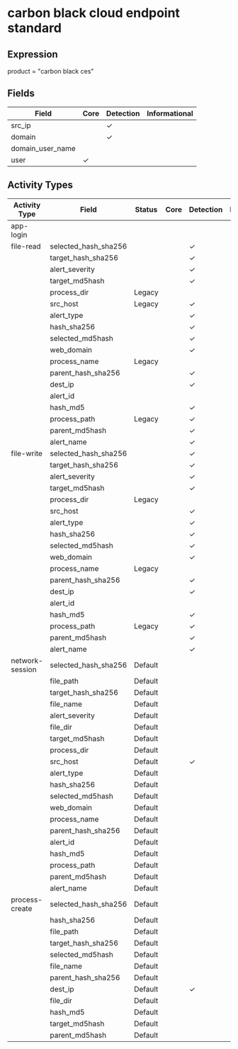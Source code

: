 carbon black cloud endpoint standard
====================================

Expression
----------

product = "carbon black ces"

Fields
------

| Field            | Core     | Detection | Informational |
| ---------------- | -------- | --------- | ------------- |
| src_ip           |          | &#10003;  |               |
| domain           |          | &#10003;  |               |
| domain_user_name |          |           |               |
| user             | &#10003; |           |               |

Activity Types
--------------

| Activity Type   | Field                | Status  | Core | Detection | Informational |
| --------------- | -------------------- | ------- | ---- | --------- | ------------- |
| app-login       |                      |         |      |           |               |
| file-read       | selected_hash_sha256 |         |      | &#10003;  |               |
|                 | target_hash_sha256   |         |      | &#10003;  |               |
|                 | alert_severity       |         |      | &#10003;  |               |
|                 | target_md5hash       |         |      | &#10003;  |               |
|                 | process_dir          | Legacy  |      |           | &#10003;      |
|                 | src_host             | Legacy  |      | &#10003;  |               |
|                 | alert_type           |         |      | &#10003;  |               |
|                 | hash_sha256          |         |      | &#10003;  |               |
|                 | selected_md5hash     |         |      | &#10003;  |               |
|                 | web_domain           |         |      | &#10003;  |               |
|                 | process_name         | Legacy  |      |           | &#10003;      |
|                 | parent_hash_sha256   |         |      | &#10003;  |               |
|                 | dest_ip              |         |      | &#10003;  |               |
|                 | alert_id             |         |      |           | &#10003;      |
|                 | hash_md5             |         |      | &#10003;  |               |
|                 | process_path         | Legacy  |      | &#10003;  |               |
|                 | parent_md5hash       |         |      | &#10003;  |               |
|                 | alert_name           |         |      | &#10003;  |               |
| file-write      | selected_hash_sha256 |         |      | &#10003;  |               |
|                 | target_hash_sha256   |         |      | &#10003;  |               |
|                 | alert_severity       |         |      | &#10003;  |               |
|                 | target_md5hash       |         |      | &#10003;  |               |
|                 | process_dir          | Legacy  |      |           | &#10003;      |
|                 | src_host             |         |      | &#10003;  |               |
|                 | alert_type           |         |      | &#10003;  |               |
|                 | hash_sha256          |         |      | &#10003;  |               |
|                 | selected_md5hash     |         |      | &#10003;  |               |
|                 | web_domain           |         |      | &#10003;  |               |
|                 | process_name         | Legacy  |      |           | &#10003;      |
|                 | parent_hash_sha256   |         |      | &#10003;  |               |
|                 | dest_ip              |         |      | &#10003;  |               |
|                 | alert_id             |         |      |           | &#10003;      |
|                 | hash_md5             |         |      | &#10003;  |               |
|                 | process_path         | Legacy  |      | &#10003;  |               |
|                 | parent_md5hash       |         |      | &#10003;  |               |
|                 | alert_name           |         |      | &#10003;  |               |
| network-session | selected_hash_sha256 | Default |      |           | &#10003;      |
|                 | file_path            | Default |      |           | &#10003;      |
|                 | target_hash_sha256   | Default |      |           | &#10003;      |
|                 | file_name            | Default |      |           | &#10003;      |
|                 | alert_severity       | Default |      |           | &#10003;      |
|                 | file_dir             | Default |      |           | &#10003;      |
|                 | target_md5hash       | Default |      |           | &#10003;      |
|                 | process_dir          | Default |      |           | &#10003;      |
|                 | src_host             | Default |      | &#10003;  |               |
|                 | alert_type           | Default |      |           | &#10003;      |
|                 | hash_sha256          | Default |      |           | &#10003;      |
|                 | selected_md5hash     | Default |      |           | &#10003;      |
|                 | web_domain           | Default |      |           | &#10003;      |
|                 | process_name         | Default |      |           | &#10003;      |
|                 | parent_hash_sha256   | Default |      |           | &#10003;      |
|                 | alert_id             | Default |      |           | &#10003;      |
|                 | hash_md5             | Default |      |           | &#10003;      |
|                 | process_path         | Default |      |           | &#10003;      |
|                 | parent_md5hash       | Default |      |           | &#10003;      |
|                 | alert_name           | Default |      |           | &#10003;      |
| process-create  | selected_hash_sha256 | Default |      |           | &#10003;      |
|                 | hash_sha256          | Default |      |           | &#10003;      |
|                 | file_path            | Default |      |           | &#10003;      |
|                 | target_hash_sha256   | Default |      |           | &#10003;      |
|                 | selected_md5hash     | Default |      |           | &#10003;      |
|                 | file_name            | Default |      |           | &#10003;      |
|                 | parent_hash_sha256   | Default |      |           | &#10003;      |
|                 | dest_ip              | Default |      | &#10003;  |               |
|                 | file_dir             | Default |      |           | &#10003;      |
|                 | hash_md5             | Default |      |           | &#10003;      |
|                 | target_md5hash       | Default |      |           | &#10003;      |
|                 | parent_md5hash       | Default |      |           | &#10003;      |

